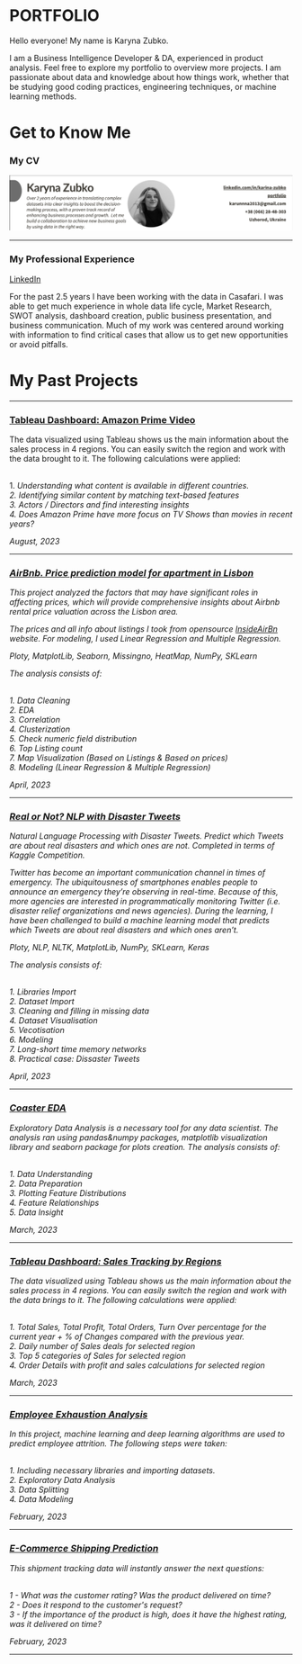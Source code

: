 
# PORTFOLIO
<p align="center">
  
Hello everyone! My name is Karyna Zubko.



<p> I am a Business Intelligence Developer & DA, experienced in product analysis. Feel free to explore my portfolio to overview more projects. I am passionate about data and knowledge about how things work, whether that be studying good coding practices, engineering techniques, or machine learning methods. </p>





# Get to Know Me 

### My CV

<p align="center">
<a href="https://github.com/KarinaZubko/Portfolio/blob/main/images/ZubkoKaryna_CV.pdf"><img src="images/header.png"></a></p>

<hr>


### My Professional Experience 
<p align="left">
<a href="https://www.linkedin.com/in/karina-zubko/">LinkedIn</a>
  <p>For the past 2.5 years I have been working with the data in Casafari. I was able to get much experience in whole data life cycle, Market Research, SWOT analysis, dashboard creation, public business presentation, and business communication. Much of my work was centered around working with information to find critical cases that allow us to get new opportunities or avoid pitfalls.</p>


# My Past Projects
<hr>

### [Tableau Dashboard: Amazon Prime Video](https://public.tableau.com/app/profile/karyna5596/viz/AmazonPrimeVideo_16910027884160/Dashboard1)


<p>
The data visualized using Tableau shows us the main information about the sales process in 4 regions. You can easily switch the region and work with the data brought to it. The following calculations were applied:
  
<br> 1. <em> Understanding what content is available in different countries.
<br>
2. <em> Identifying similar content by matching text-based features
<br>
3. <em> Actors / Directors</em> and find interesting insights
<br>
4. Does <em> Amazon Prime</em> have more focus on TV Shows than movies in recent years?
 </p>


August, 2023
<hr>

### [AirBnb. Price prediction model for apartment in Lisbon](https://github.com/KarinaZubko/Portfolio/tree/main/AirBnb%20Price%20Prediction)


<p>
This project analyzed the factors that may have significant roles in affecting prices, which will provide comprehensive insights about Airbnb rental price valuation across the Lisbon area.
<p>
The prices and all info about listings I took from opensource
  <a href="http://insideairbnb.com/get-the-data/"> InsideAirBn </a> 
    website. For modeling, I used Linear Regression and Multiple Regression.
<p> <em>Ploty, MatplotLib, Seaborn, Missingno, HeatMap, NumPy, SKLearn</em>

The analysis consists of:

<br> 1. Data Cleaning
<br> 2. EDA
<br> 3. Correlation
<br> 4. Clusterization
<br> 5. Check numeric field distribution
<br> 6. Top Listing count
<br> 7. Map Visualization (Based on Listings & Based on prices)
<br> 8. Modeling (Linear Regression & Multiple Regression)
 </p>


April, 2023
<hr>

### [Real or Not? NLP with Disaster Tweets](https://github.com/KarinaZubko/Portfolio/blob/main/NLP/NLP_Twitter_spam_amalysis.ipynb)


<p>
Natural Language Processing with Disaster Tweets. Predict which Tweets are about real disasters and which ones are not. 
Completed in terms of Kaggle Competition.
<p>
Twitter has become an important communication channel in times of emergency.
The ubiquitousness of smartphones enables people to announce an emergency they’re observing in real-time. Because of this, more agencies are interested in programmatically monitoring Twitter (i.e. disaster relief organizations and news agencies). During the learning, I have been challenged to build a machine learning model that predicts which Tweets are about real disasters and which ones aren’t.
<p> <em>Ploty, NLP, NLTK, MatplotLib, NumPy, SKLearn, Keras</em>

The analysis consists of:

<br> 1. Libraries Import
<br> 2. Dataset Import
<br> 3. Cleaning and filling in missing data
<br> 4. Dataset Visualisation
<br> 5. Vecotisation
<br> 6. Modeling
<br> 7. Long-short time memory networks
<br> 8. Practical case: Dissaster Tweets
 </p>


April, 2023
<hr>

### [Coaster EDA](https://github.com/KarinaZubko/Portfolio/blob/main/Coaster_EDA/EDA.ipynb)


<p>
Exploratory Data Analysis is a necessary tool for any data scientist. The analysis ran using <em>pandas&numpy</em> packages, <em>matplotlib</em>  visualization library and <em>seaborn</em> package for plots creation. The analysis consists of:

<br> 1. Data Understanding
<br> 2. Data Preparation
<br> 3. Plotting Feature Distributions
<br> 4. Feature Relationships
<br> 5. Data Insight
 </p>


March, 2023
<hr>

### [Tableau Dashboard: Sales Tracking by Regions](https://public.tableau.com/app/profile/karyna5596/viz/SalesTrackinngbyRegions/Dashboard1?publish=yes)


<p>
The data visualized using Tableau shows us the main information about the sales process in 4 regions. You can easily switch the region and work with the data brings to it. The following calculations were applied:
  
<br> 1. <em> Total Sales, Total Profit, Total Orders, Turn Over percentage </em> for the current year + <em> % of Changes</em> compared with the previous year.
<br>
2. <em>Daily number of Sales deals</em> for selected region
<br>
3. <em> Top 5 categories of Sales</em> for selected region
<br>
4. <em> Order Details with profit and sales calculations</em> for selected region
 </p>


March, 2023

<hr>

### [Employee Exhaustion Analysis](https://github.com/KarinaZubko/Portfolio/blob/main/Employee%20Exhaustion%20Analysis/Employee_Exhaustion_Analysis_using_ML.ipynb)


<p>
In this project, machine learning and deep learning algorithms are used to predict employee attrition. The following steps were taken:
  
<br>1. Including necessary libraries and importing datasets.
<br>2. Exploratory Data Analysis
<br>3. Data Splitting
<br>4. Data Modeling
 </p>


February, 2023
<hr>

### [E-Commerce Shipping Prediction](https://github.com/KarinaZubko/Portfolio/blob/main/E_Commerce_Shipping/Prediction.ipynb)


<p>
This shipment tracking data will instantly answer the next questions:

<br> 1 - What was the customer rating? Was the product delivered on time?
<br> 2 - Does it respond to the customer's request?
<br> 3 - If the importance of the product is high, does it have the highest rating, was it delivered on time?
 </p>


February, 2023
<hr>
